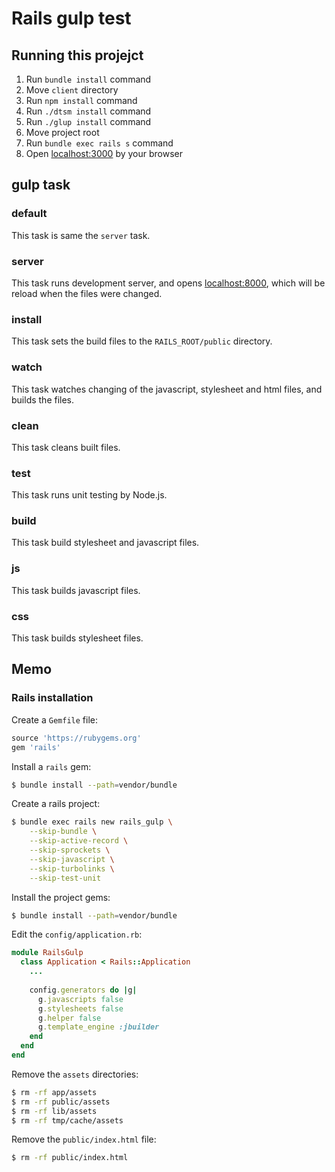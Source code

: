 # Rails gulp test

## Running this projejct

1. Run `bundle install` command
1. Move `client` directory
1. Run `npm install` command
1. Run `./dtsm install` command
1. Run `./glup install` command
1. Move project root
1. Run `bundle exec rails s` command
1. Open [localhost:3000](http://localhost:3000) by your browser

## gulp task

### default

This task is same the `server` task.

### server

This task runs development server, and opens [localhost:8000](http://localhost:8000), which will be reload when the files were changed.

### install

This task sets the build files to the `RAILS_ROOT/public` directory.

### watch

This task watches changing of the javascript, stylesheet and html files, and builds the files.

### clean

This task cleans built files.

### test

This task runs unit testing by Node.js.

### build

This task build stylesheet and javascript files.

### js

This task builds javascript files.

### css

This task builds stylesheet files.

## Memo

### Rails installation

Create a `Gemfile` file:

```ruby
source 'https://rubygems.org'
gem 'rails'
```

Install a `rails` gem:

```bash
$ bundle install --path=vendor/bundle
```

Create a rails project:

```bash
$ bundle exec rails new rails_gulp \
    --skip-bundle \
    --skip-active-record \
    --skip-sprockets \
    --skip-javascript \
    --skip-turbolinks \
    --skip-test-unit
```

Install the project gems:

```bash
$ bundle install --path=vendor/bundle
```

Edit the `config/application.rb`:

```ruby
module RailsGulp
  class Application < Rails::Application
    ...
    
    config.generators do |g|
      g.javascripts false
      g.stylesheets false
      g.helper false
      g.template_engine :jbuilder
    end
  end
end
```

Remove the `assets` directories:

```bash
$ rm -rf app/assets
$ rm -rf public/assets
$ rm -rf lib/assets
$ rm -rf tmp/cache/assets  
```

Remove the `public/index.html` file:

```bash
$ rm -rf public/index.html
```
